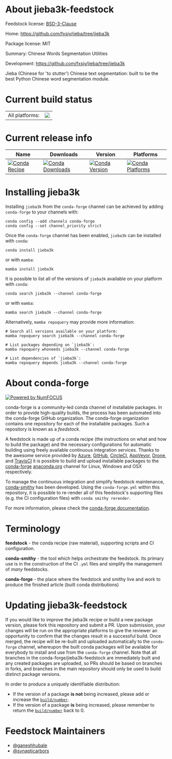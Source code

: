 About jieba3k-feedstock
=======================

Feedstock license: [BSD-3-Clause](https://github.com/conda-forge/jieba3k-feedstock/blob/main/LICENSE.txt)

Home: https://github.com/fxsjy/jieba/tree/jieba3k

Package license: MIT

Summary: Chinese Words Segmentation Utilities

Development: https://github.com/fxsjy/jieba/tree/jieba3k

Jieba (Chinese for 'to stutter') Chinese text segmentation: built to be the best Python Chinese word segmentation module.

Current build status
====================


<table><tr><td>All platforms:</td>
    <td>
      <a href="https://dev.azure.com/conda-forge/feedstock-builds/_build/latest?definitionId=479&branchName=main">
        <img src="https://dev.azure.com/conda-forge/feedstock-builds/_apis/build/status/jieba3k-feedstock?branchName=main">
      </a>
    </td>
  </tr>
</table>

Current release info
====================

| Name | Downloads | Version | Platforms |
| --- | --- | --- | --- |
| [![Conda Recipe](https://img.shields.io/badge/recipe-jieba3k-green.svg)](https://anaconda.org/conda-forge/jieba3k) | [![Conda Downloads](https://img.shields.io/conda/dn/conda-forge/jieba3k.svg)](https://anaconda.org/conda-forge/jieba3k) | [![Conda Version](https://img.shields.io/conda/vn/conda-forge/jieba3k.svg)](https://anaconda.org/conda-forge/jieba3k) | [![Conda Platforms](https://img.shields.io/conda/pn/conda-forge/jieba3k.svg)](https://anaconda.org/conda-forge/jieba3k) |

Installing jieba3k
==================

Installing `jieba3k` from the `conda-forge` channel can be achieved by adding `conda-forge` to your channels with:

```
conda config --add channels conda-forge
conda config --set channel_priority strict
```

Once the `conda-forge` channel has been enabled, `jieba3k` can be installed with `conda`:

```
conda install jieba3k
```

or with `mamba`:

```
mamba install jieba3k
```

It is possible to list all of the versions of `jieba3k` available on your platform with `conda`:

```
conda search jieba3k --channel conda-forge
```

or with `mamba`:

```
mamba search jieba3k --channel conda-forge
```

Alternatively, `mamba repoquery` may provide more information:

```
# Search all versions available on your platform:
mamba repoquery search jieba3k --channel conda-forge

# List packages depending on `jieba3k`:
mamba repoquery whoneeds jieba3k --channel conda-forge

# List dependencies of `jieba3k`:
mamba repoquery depends jieba3k --channel conda-forge
```


About conda-forge
=================

[![Powered by
NumFOCUS](https://img.shields.io/badge/powered%20by-NumFOCUS-orange.svg?style=flat&colorA=E1523D&colorB=007D8A)](https://numfocus.org)

conda-forge is a community-led conda channel of installable packages.
In order to provide high-quality builds, the process has been automated into the
conda-forge GitHub organization. The conda-forge organization contains one repository
for each of the installable packages. Such a repository is known as a *feedstock*.

A feedstock is made up of a conda recipe (the instructions on what and how to build
the package) and the necessary configurations for automatic building using freely
available continuous integration services. Thanks to the awesome service provided by
[Azure](https://azure.microsoft.com/en-us/services/devops/), [GitHub](https://github.com/),
[CircleCI](https://circleci.com/), [AppVeyor](https://www.appveyor.com/),
[Drone](https://cloud.drone.io/welcome), and [TravisCI](https://travis-ci.com/)
it is possible to build and upload installable packages to the
[conda-forge](https://anaconda.org/conda-forge) [anaconda.org](https://anaconda.org/)
channel for Linux, Windows and OSX respectively.

To manage the continuous integration and simplify feedstock maintenance,
[conda-smithy](https://github.com/conda-forge/conda-smithy) has been developed.
Using the ``conda-forge.yml`` within this repository, it is possible to re-render all of
this feedstock's supporting files (e.g. the CI configuration files) with ``conda smithy rerender``.

For more information, please check the [conda-forge documentation](https://conda-forge.org/docs/).

Terminology
===========

**feedstock** - the conda recipe (raw material), supporting scripts and CI configuration.

**conda-smithy** - the tool which helps orchestrate the feedstock.
                   Its primary use is in the construction of the CI ``.yml`` files
                   and simplify the management of *many* feedstocks.

**conda-forge** - the place where the feedstock and smithy live and work to
                  produce the finished article (built conda distributions)


Updating jieba3k-feedstock
==========================

If you would like to improve the jieba3k recipe or build a new
package version, please fork this repository and submit a PR. Upon submission,
your changes will be run on the appropriate platforms to give the reviewer an
opportunity to confirm that the changes result in a successful build. Once
merged, the recipe will be re-built and uploaded automatically to the
`conda-forge` channel, whereupon the built conda packages will be available for
everybody to install and use from the `conda-forge` channel.
Note that all branches in the conda-forge/jieba3k-feedstock are
immediately built and any created packages are uploaded, so PRs should be based
on branches in forks, and branches in the main repository should only be used to
build distinct package versions.

In order to produce a uniquely identifiable distribution:
 * If the version of a package **is not** being increased, please add or increase
   the [``build/number``](https://docs.conda.io/projects/conda-build/en/latest/resources/define-metadata.html#build-number-and-string).
 * If the version of a package **is** being increased, please remember to return
   the [``build/number``](https://docs.conda.io/projects/conda-build/en/latest/resources/define-metadata.html#build-number-and-string)
   back to 0.

Feedstock Maintainers
=====================

* [@ganeshhubale](https://github.com/ganeshhubale/)
* [@synapticarbors](https://github.com/synapticarbors/)

